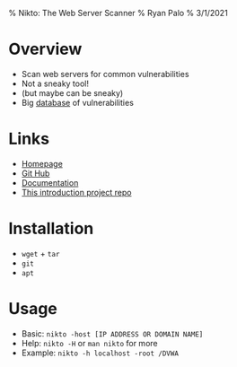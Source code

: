 % Nikto: The Web Server Scanner
% Ryan Palo
% 3/1/2021

# Overview

- Scan web servers for common vulnerabilities
- Not a sneaky tool!
- (but maybe can be sneaky)
- Big [database](https://cve.mitre.org/data/refs/refmap/source-OSVDB.html) of vulnerabilities

# Links

- [Homepage](https://cirt.net/Nikto2)
- [Git Hub](https://github.com/sullo/nikto)
- [Documentation](https://cirt.net/nikto2-docs/)
- [This introduction project repo](https://github.com/rpalo/nikto-intro)

# Installation

- `wget` + `tar`
- `git`
- `apt`

# Usage

- Basic: `nikto -host [IP ADDRESS OR DOMAIN NAME]`
- Help: `nikto -H` or `man nikto` for more
- Example: `nikto -h localhost -root /DVWA`
